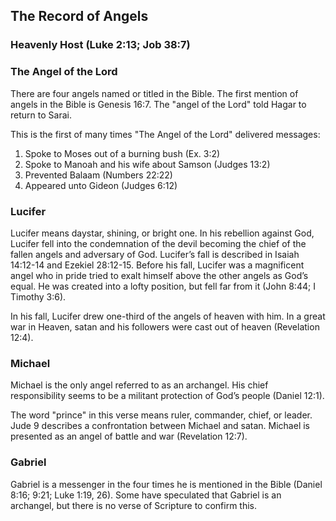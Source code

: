 ## The Record of Angels

### Heavenly Host (Luke 2:13; Job 38:7)

### The Angel of the Lord

There are four angels named or titled in the Bible. The first mention of angels in the Bible is Genesis 16:7. The "angel of the Lord" told Hagar to return to Sarai.

This is the first of many times "The Angel of the Lord" delivered messages:

1. Spoke to Moses out of a burning bush (Ex. 3:2)
2. Spoke to Manoah and his wife about Samson (Judges 13:2)
3. Prevented Balaam (Numbers 22:22)
4. Appeared unto Gideon (Judges 6:12)

### Lucifer

Lucifer means daystar, shining, or bright one. In his rebellion against God, Lucifer fell into the condemnation of the devil becoming the chief of the fallen angels and adversary of God. Lucifer’s fall is described in Isaiah 14:12-14 and Ezekiel 28:12-15. Before his fall, Lucifer was a magnificent angel who in pride tried to exalt himself above the other angels as God’s equal. He was created into a lofty position, but fell far from it (John 8:44; I Timothy 3:6).

In his fall, Lucifer drew one-third of the angels of heaven with him. In a great war in Heaven, satan and his followers were cast out of heaven (Revelation 12:4).

### Michael

Michael is the only angel referred to as an archangel. His chief responsibility seems to be a militant protection of God’s people (Daniel 12:1).

The word "prince" in this verse means ruler, commander, chief, or leader. Jude 9 describes a confrontation between Michael and satan. Michael is presented as an angel of battle and war (Revelation 12:7).

### Gabriel

Gabriel is a messenger in the four times he is mentioned in the Bible (Daniel 8:16; 9:21; Luke 1:19, 26). Some have speculated that Gabriel is an archangel, but there is no verse of Scripture to confirm this.

